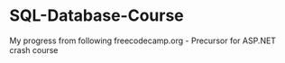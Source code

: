 # SQL-Database-Course
My progress from following freecodecamp.org - Precursor for ASP.NET crash course
